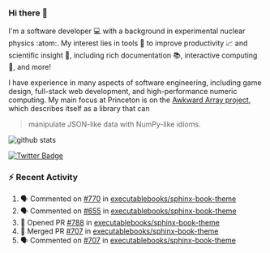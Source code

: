 ### Hi there 👋 

I'm a software developer 💻 with a background in experimental nuclear physics :atom:. My interest lies in tools :wrench: to improve productivity :chart_with_upwards_trend: and scientific insight :telescope:, including rich documentation 📚, interactive computing 🧮, and more! 

I have experience in many aspects of software engineering, including game design, full-stack web development, and high-performance numeric computing. My main focus at Princeton is on the [Awkward Array project](awkward-array.org/), which describes itself as a library that can 
> manipulate JSON-like data with NumPy-like idioms.

![github stats](https://github-readme-stats.vercel.app/api?username=agoose77&show_icons=true&hide_rank=true&hide_title=true&bg_color=30,e76445,904e95&text_color=efe3ec&icon_color=efe3ec)
<!--
**agoose77/agoose77** is a ✨ _special_ ✨ repository because its `README.md` (this file) appears on your GitHub profile.

Here are some ideas to get you started:

- 🔭 I’m currently working on ...
- 🌱 I’m currently learning ...
- 👯 I’m looking to collaborate on ...
- 🤔 I’m looking for help with ...
- 💬 Ask me about ...
- 📫 How to reach me: ...
- 😄 Pronouns: ...
- ⚡ Fun fact: ...
-->

[![Twitter Badge](https://img.shields.io/twitter/follow/agoose77?style=flat-square&logo=Twitter&logoColor=white&color=cornflowerblue)](https://twitter.com/agoose77)

### :zap: Recent Activity

<!--START_SECTION:activity-->
1. 🗣 Commented on [#770](https://github.com/executablebooks/sphinx-book-theme/pull/770#issuecomment-1838541353) in [executablebooks/sphinx-book-theme](https://github.com/executablebooks/sphinx-book-theme)
2. 🗣 Commented on [#655](https://github.com/executablebooks/sphinx-book-theme/pull/655#issuecomment-1838536369) in [executablebooks/sphinx-book-theme](https://github.com/executablebooks/sphinx-book-theme)
3. 💪 Opened PR [#788](https://github.com/executablebooks/sphinx-book-theme/pull/788) in [executablebooks/sphinx-book-theme](https://github.com/executablebooks/sphinx-book-theme)
4. 🎉 Merged PR [#707](https://github.com/executablebooks/sphinx-book-theme/pull/707) in [executablebooks/sphinx-book-theme](https://github.com/executablebooks/sphinx-book-theme)
5. 🗣 Commented on [#707](https://github.com/executablebooks/sphinx-book-theme/pull/707#issuecomment-1838530428) in [executablebooks/sphinx-book-theme](https://github.com/executablebooks/sphinx-book-theme)
<!--END_SECTION:activity-->
